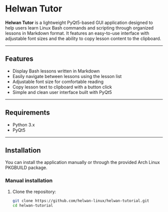 # Helwan Tutor

**Helwan Tutor** is a lightweight PyQt5-based GUI application designed to help users learn Linux Bash commands and scripting through organized lessons in Markdown format. It features an easy-to-use interface with adjustable font sizes and the ability to copy lesson content to the clipboard.

---

## Features

- Display Bash lessons written in Markdown
- Easily navigate between lessons using the lesson list
- Adjustable font size for comfortable reading
- Copy lesson text to clipboard with a button click
- Simple and clean user interface built with PyQt5

---

## Requirements

- Python 3.x
- PyQt5

---

## Installation

You can install the application manually or through the provided Arch Linux PKGBUILD package.

### Manual installation

1. Clone the repository:
   ```bash
   git clone https://github.com/helwan-linux/helwan-tutorial.git
   cd helwan-tutorial
